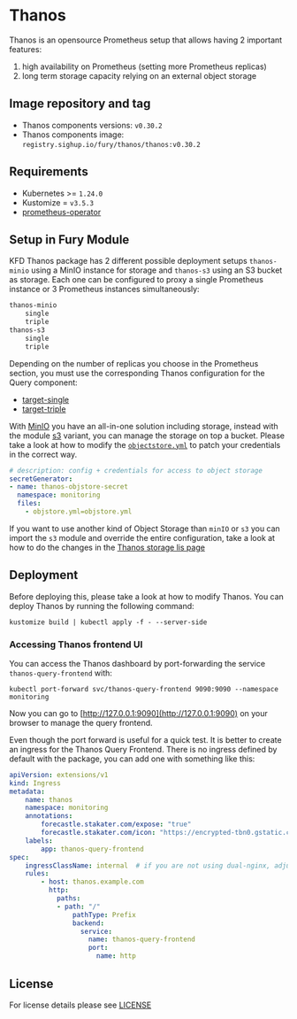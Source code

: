 # Thanos

<!-- <KFD-DOCS> -->

Thanos is an opensource Prometheus setup that allows having 2 important features:

1. high availability on Prometheus (setting more Prometheus replicas)
2. long term storage capacity relying on an external object storage

## Image repository and tag

- Thanos components versions: `v0.30.2`
- Thanos components image: `registry.sighup.io/fury/thanos/thanos:v0.30.2`

## Requirements

- Kubernetes >= `1.24.0`
- Kustomize = `v3.5.3`
- [prometheus-operator](../prometheus-operator)

## Setup in Fury Module

KFD Thanos package has 2 different possible deployment setups `thanos-minio` using a MinIO instance for storage and `thanos-s3` using an S3 bucket as storage. Each one can be configured to proxy a single Prometheus instance or 3 Prometheus instances simultaneously:

```bash
thanos-minio 
    single
    triple
thanos-s3 
    single
    triple
```

Depending on the number of replicas you choose in the Prometheus section, you must use the corresponding Thanos configuration for the Query component:

- [target-single](base/thanos-single/config/store-sd.yaml)
- [target-triple](base/thanos-triple/config/store-sd.yaml)

With [MinIO](thanos-minio/base/minio-ha/README.md) you have an all-in-one solution including storage, instead with the module [s3](https://thanos.io/tip/thanos/storage.md/#s3) variant, you can manage the storage on top a bucket. Please take a look at how to modify the [`objectstore.yml`](thanos-s3/base/config/objectstore.yaml) to patch your credentials in the correct way.

```yml
# description: config + credentials for access to object storage
secretGenerator:
- name: thanos-objstore-secret
  namespace: monitoring
  files:
    - objstore.yml=objstore.yml
```

If you want to use another kind of Object Storage than `minIO` or `s3` you can import the `s3` module and override the entire configuration, take a look at how to do the changes in the [Thanos storage lis page](https://thanos.io/tip/thanos/storage.md)

## Deployment

Before deploying this, please take a look at how to modify Thanos.
You can deploy Thanos by running the following command:

```shell
kustomize build | kubectl apply -f - --server-side
```

### Accessing Thanos frontend UI

You can access the Thanos dashboard by port-forwarding the service `thanos-query-frontend` with:

```shell
kubectl port-forward svc/thanos-query-frontend 9090:9090 --namespace monitoring
```

Now you can go to [http://127.0.0.1:9090](http://127.0.0.1:9090) on your browser
to manage the query frontend.

Even though the port forward is useful for a quick test. It is better to create an ingress for the Thanos Query Frontend.
There is no ingress defined by default with the package, you can add one with something like this:

```yaml
apiVersion: extensions/v1
kind: Ingress
metadata:
    name: thanos
    namespace: monitoring
    annotations:
        forecastle.stakater.com/expose: "true"
        forecastle.stakater.com/icon: "https://encrypted-tbn0.gstatic.com/images?q=tbn:ANd9GcRQIi0w9WqMmkCcjgC03kxOFhkdeDuV2UIgKo9xfiugGSjRLxstEw"
    labels:
        app: thanos-query-frontend
spec:
    ingressClassName: internal  # if you are not using dual-nginx, adjust accordingly
    rules:
        - host: thanos.example.com
          http:
            paths:
            - path: "/"
                pathType: Prefix
                backend:
                  service:
                    name: thanos-query-frontend
                    port:
                      name: http
```

<!-- </KFD-DOCS> -->

## License

For license details please see [LICENSE](../../LICENSE)